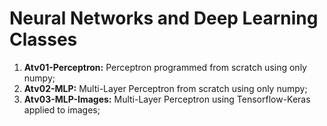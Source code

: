 # Neural Networks and Deep Learning Classes

1. **Atv01-Perceptron:** Perceptron programmed from scratch using only numpy;
2. **Atv02-MLP:** Multi-Layer Perceptron from scratch using only numpy;
3. **Atv03-MLP-Images:** Multi-Layer Perceptron using Tensorflow-Keras applied to images;